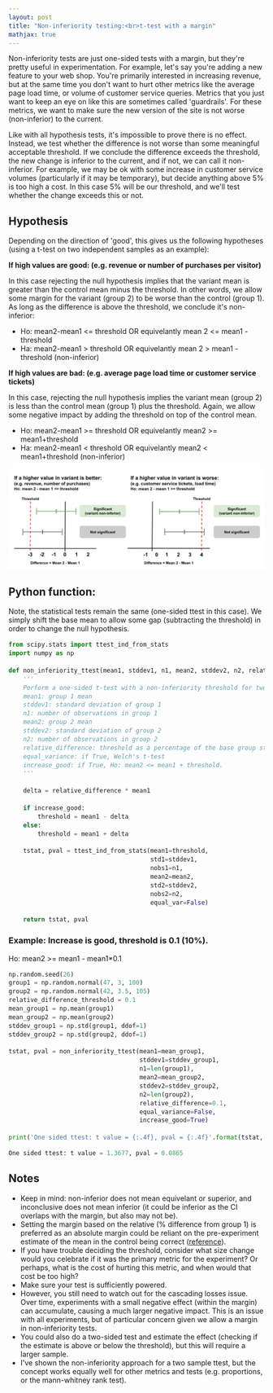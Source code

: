```yaml
---
layout: post
title: "Non-inferiority testing:<br>t-test with a margin"
mathjax: true
---
```


Non-inferiority tests are just one-sided tests with a margin, but they're pretty useful in experimentation. For example, let's say you're adding a new feature to your web shop. You're primarily interested in increasing revenue, but at the same time you don't want to hurt other metrics like the average page load time, or volume of customer service queries. Metrics that you just want to keep an eye on like this are sometimes called 'guardrails'. For these metrics, we want to make sure the new version of the site is not worse (non-inferior) to the current.

Like with all hypothesis tests, it's impossible to prove there is no effect. Instead, we test whether the difference is not worse than some meaningful acceptable threshold. If we conclude the difference exceeds the threshold, the new change is inferior to the current, and if not, we can call it non-inferior. For example, we may be ok with some increase in customer service volumes (particularly if it may be temporary), but decide anything above 5% is too high a cost. In this case 5% will be our threshold, and we'll test whether the change exceeds this or not. 

## Hypothesis

 Depending on the direction of 'good', this gives us the following hypotheses (using a t-test on two independent samples as an example):

**If high values are good: (e.g. revenue or number of purchases per visitor)**

In this case rejecting the null hypothesis implies that the variant mean is greater than the control mean minus the threshold. In other words, we allow some margin for the variant (group 2) to be worse than the control (group 1). As long as the difference is above the threshold, we conclude it's non-inferior:

- Ho: mean2-mean1 <= threshold OR equivelantly mean 2 <= mean1 - threshold
- Ha: mean2-mean1 > threshold OR equivelantly mean 2 > mean1 - threshold (non-inferior)

**If high values are bad: (e.g. average page load time or customer service tickets)**

In this case, rejecting the null hypothesis implies the variant mean (group 2) is less than the control mean (group 1) plus the threshold. Again, we allow some negative impact by adding the threshold on top of the control mean.

- Ho: mean2-mean1 >= threshold OR equivelantly mean2 >= mean1+threshold 
- Ha: mean2-mean1 < threshold OR equivelantly mean2 < mean1+threshold  (non-inferior)

![Non inferiority example](/assets/non_inferiority.png)
<br>

## Python function:

Note, the statistical tests remain the same (one-sided ttest in this case). We simply shift the base mean to allow some gap (subtracting the threshold) in order to change the null hypothesis.

```python
from scipy.stats import ttest_ind_from_stats
import numpy as np

def non_inferiority_ttest(mean1, stddev1, n1, mean2, stddev2, n2, relative_difference, equal_variance=False, increase_good=True):
    '''
    Perform a one-sided t-test with a non-inferiority threshold for two independent samples.
    mean1: group 1 mean
    stddev1: standard deviation of group 1
    n1: number of observations in group 1
    mean2: group 2 mean
    stddev2: standard deviation of group 2
    n2: number of observations in group 2
    relative_difference: threshold as a percentage of the base group statistic (e.g. 0.1=10% difference)
    equal_variance: if True, Welch's t-test
    increase_good: if True, Ho: mean2 <= mean1 + threshold.
    '''
    
    delta = relative_difference * mean1

    if increase_good:
        threshold = mean1 - delta
    else:
        threshold = mean1 + delta

    tstat, pval = ttest_ind_from_stats(mean1=threshold, 
                                       std1=stddev1, 
                                       nobs1=n1, 
                                       mean2=mean2, 
                                       std2=stddev2, 
                                       nobs2=n2, 
                                       equal_var=False)
    
    return tstat, pval

```

### Example: Increase is good, threshold is 0.1 (10%). 

Ho: mean2 >= mean1 - mean1*0.1 

```python
np.random.seed(26)
group1 = np.random.normal(47, 3, 100)
group2 = np.random.normal(42, 3.5, 105)
relative_difference_threshold = 0.1
mean_group1 = np.mean(group1)
mean_group2 = np.mean(group2)
stddev_group1 = np.std(group1, ddof=1)
stddev_group2 = np.std(group2, ddof=1)

tstat, pval = non_inferiority_ttest(mean1=mean_group1,
                                    stddev1=stddev_group1, 
                                    n1=len(group1), 
                                    mean2=mean_group2, 
                                    stddev2=stddev_group2, 
                                    n2=len(group2), 
                                    relative_difference=0.1, 
                                    equal_variance=False, 
                                    increase_good=True)

print('One sided ttest: t value = {:.4f}, pval = {:.4f}'.format(tstat, pval/2.0))
```
```python
One sided ttest: t value = 1.3677, pval = 0.0865
```

## Notes
- Keep in mind: non-inferior does not mean equivelant or superior, and inconclusive does not mean inferior (it could be inferior as the CI overlaps with the margin, but also may not be).
- Setting the margin based on the relative (% difference from group 1) is preferred as an absolute margin could be reliant on the pre-experiment estimate of the mean in the control being correct ([reference](https://www.sciencedirect.com/science/article/pii/S0735109717379275)).
- If you have trouble deciding the threshold, consider what size change would you celebrate if it was the primary metric for the experiment? Or perhaps, what is the cost of hurting this metric, and when would that cost be too high?
- Make sure your test is sufficiently powered.
- However, you still need to watch out for the cascading losses issue. Over time, experiments with a small negative effect (within the margin) can accumulate, causing a much larger negative impact. This is an issue with all experiments, but of particular concern given we allow a margin in non-inferiority tests.
- You could also do a two-sided test and estimate the effect (checking if the estimate is above or below the threshold), but this will require a larger sample. 
- I've shown the non-inferiority approach for a two sample ttest, but the concept works equally well for other metrics and tests (e.g. proportions, or the mann-whitney rank test).
